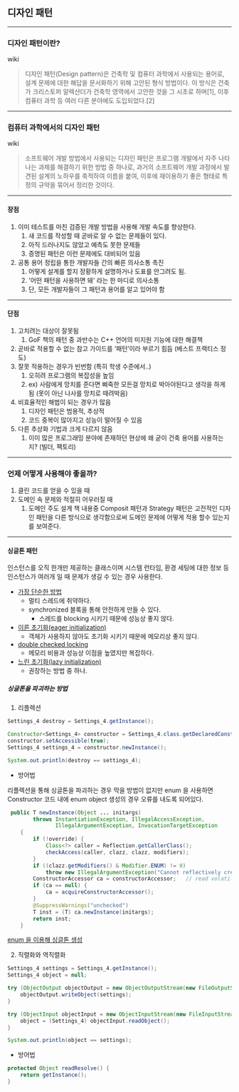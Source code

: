 ## 디자인 패턴

---

### 디자인 패턴이란?


wiki
> 디자인 패턴(Design pattern)은 건축학 및 컴퓨터 과학에서 사용되는 용어로, 설계 문제에 대한 해답을 문서화하기 위해 고안된 형식 방법이다. 이 방식은 건축가 크리스토퍼 알렉산더가 건축학 영역에서 고안한 것을 그 시초로 하며[1], 이후 컴퓨터 과학 등 여러 다른 분야에도 도입되었다.[2]

---

### 컴퓨터 과학에서의 디자인 패턴


wiki
> 소프트웨어 개발 방법에서 사용되는 디자인 패턴은 프로그램 개발에서 자주 나타나는 과제를 해결하기 위한 방법 중 하나로, 과거의 소프트웨어 개발 과정에서 발견된 설계의 노하우를 축적하여 이름을 붙여, 이후에 재이용하기 좋은 형태로 특정의 규약을 묶어서 정리한 것이다.

---

#### 장점


1. 이미 테스트를 마친 검증된 개발 방법을 사용해 개발 속도를 향상한다.
   1. 새 코드를 작성할 때 곧바로 알 수 없는 문제들이 있다.
   2. 아직 드러나지도 않았고 예측도 못한 문제들
   3. 증명된 패턴은 이런 문제에도 대비되어 있음
2. 공통 용어 정립을 통한 개발자들 간의 빠른 의사소통 촉진
   1. 어떻게 설계를 할지 장황하게 설명하거나 도표를 안그려도 됨.
   2. '어떤 패턴을 사용하면 돼' 라는 한 마디로 의사소통
   3. 단, 모든 개발자들이 그 패턴과 용어를 알고 있어야 함
---

#### 단점


1. 고치려는 대상이 잘못됨
    1. GoF 책의 패턴 중 과반수는 C++ 언어의 미지원 기능에 대한 해결책
2. 곧바로 적용할 수 없는 참고 가이드를 ‘패턴’이라 부르기 힘듬 (베스트 프랙티스 정도)
3. 잘못 적용하는 경우가 빈번함 (특히 학생 수준에서..)
    1. 오히려 프로그램의 복잡성을 높임
    2. ex) 사람에게 망치를 준다면 삐죽한 모든걸 망치로 박아야된다고 생각을 하게 됨 (못이 아닌 나사를 망치로 때려박음)
4. 비효율적인 해법이 되는 경우가 많음
    1. 디자인 패턴은 범용적, 추상적
    2. 코드 중복이 많아지고 성능이 떨어질 수 있음
5. 다른 추상화 기법과 크게 다르지 않음
    1. 이미 많은 프로그래밍 분야에 존재하던 현상에 왜 굳이 건축 용어를 사용하는지? (빌더, 팩토리)

---

### 언제 어떻게 사용해야 좋을까?


1. 클린 코드를 얻을 수 있을 때
2. 도메인 속 문제와 적절히 어우러질 때 
   1. 도메인 주도 설계 책 내용중 Composit 패턴과 Strategy 패턴은 고전적인 디자인 패턴을 다른 방식으로 생각함으로써 도메인 문제에 어떻게 적용 할수 있는지를 보여준다.

---

#### 싱글톤 패턴

인스턴스를 오직 한개만 제공하는 클래스이며 시스템 런타임, 환경 세팅에 대한 정보 등 인스턴스가 여러개 일 때 문제가 생길 수 있는 경우 사용한다.


- [가장 단순한 방법](./_1_singleton/Settings_1.java)
  - 멀티 스레드에 취약하다.
  - synchronized 블록을 통해 안전하게 만들 수 있다.
    - 스레드를 blocking 시키기 때문에 성능상 좋지 않다. 
- [이른 초기화(eager initialization)](./_1_singleton/Settings_2.java)
  - 객체가 사용하지 않아도 초기화 시키기 때문에 메모리상 좋지 않다.
- [double checked locking](./_1_singleton/Settings_3.java)
  - 메모리 비용과 성능상 이점을 높였지만 복잡하다.
- [느린 초기화(lazy initialization)](./_1_singleton/Settings_4.java)
  - 권장하는 방법 중 하나.

##### 싱글톤을 파괴하는 방법
1. 리플렉션
```java
Settings_4 destroy = Settings_4.getInstance();

Constructor<Settings_4> constructor = Settings_4.class.getDeclaredConstructor();
constructor.setAccessible(true);
Settings_4 settings_4 = constructor.newInstance();

System.out.println(destroy == settings_4); 
```

- 방어법 

리플렉션을 통해 싱글톤을 파괴하는 경우 막을 방법이 없지만 enum 을 사용하면 Constructor 코드 내에 enum object 생성의 경우 오류를 내도록 되어있다.
```java
 public T newInstance(Object ... initargs)
        throws InstantiationException, IllegalAccessException,
               IllegalArgumentException, InvocationTargetException
    {
        if (!override) {
            Class<?> caller = Reflection.getCallerClass();
            checkAccess(caller, clazz, clazz, modifiers);
        }
        if ((clazz.getModifiers() & Modifier.ENUM) != 0)
            throw new IllegalArgumentException("Cannot reflectively create enum objects");
        ConstructorAccessor ca = constructorAccessor;   // read volatile
        if (ca == null) {
            ca = acquireConstructorAccessor();
        }
        @SuppressWarnings("unchecked")
        T inst = (T) ca.newInstance(initargs);
        return inst;
    }
```
[enum 을 이용해 싱글톤 생성](./_1_singleton/Settings_5.java)


2. 직렬화와 역직렬화
```java
Settings_4 settings = Settings_4.getInstance();
Settings_4 object = null;

try (ObjectOutput objectOutput = new ObjectOutputStream(new FileOutputStream("settings.obj"))) {
    objectOutput.writeObject(settings);
}

try (ObjectInput objectInput = new ObjectInputStream(new FileInputStream("settings.obj"))) {
    object = (Settings_4) objectInput.readObject();
}

System.out.println(object == settings); 
```

- 방어법
```java
protected Object readResolve() {
    return getInstance();    
} 
```

    